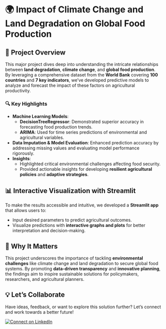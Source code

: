 # 🌍 **Impact of Climate Change and Land Degradation on Global Food Production**  

## 🚀 **Project Overview**  
This major project dives deep into understanding the intricate relationships between **land degradation**, **climate change**, and **global food production**. By leveraging a comprehensive dataset from the **World Bank** covering **100 countries** and **7 key indicators**, we’ve developed predictive models to analyze and forecast the impact of these factors on agricultural productivity.  

### 🔍 **Key Highlights**  
- **Machine Learning Models**:  
   - **DecisionTreeRegressor**: Demonstrated superior accuracy in forecasting food production trends.  
   - **ARIMA**: Used for time series predictions of environmental and agricultural variables.  
- **Data Imputation & Model Evaluation**: Enhanced prediction accuracy by addressing missing values and evaluating model performance rigorously.  
- **Insights**:  
   - Highlighted critical environmental challenges affecting food security.  
   - Provided actionable insights for developing **resilient agricultural policies** and **adaptive strategies**.  

## 📊 **Interactive Visualization with Streamlit**  
To make the results accessible and intuitive, we developed a **Streamlit app** that allows users to:  
- Input desired parameters to predict agricultural outcomes.  
- Visualize predictions with **interactive graphs and plots** for better interpretation and decision-making.  

## 🌱 **Why It Matters**  
This project underscores the importance of tackling **environmental challenges** like climate change and land degradation to secure global food systems. By promoting **data-driven transparency** and **innovative planning**, the findings aim to inspire sustainable solutions for policymakers, researchers, and agricultural planners.  

## 💡 **Let’s Collaborate**  
Have ideas, feedback, or want to explore this solution further? Let’s connect and work towards a better future!  

[![Connect on LinkedIn](https://img.shields.io/badge/LinkedIn-Connect-blue?logo=linkedin)](https://www.linkedin.com/in/yashu-mittal-249461219)  
